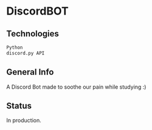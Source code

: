 # DiscordBOT

## Technologies

```bash
Python
discord.py API
```

## General Info

A Discord Bot made to soothe our pain while studying :)

## Status

In production.
